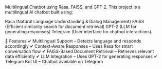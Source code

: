Multilingual Chatbot using Rasa, FAISS, and GPT-2.
This project is a multilingual AI chatbot built using:

Rasa (Natural Language Understanding & Dialog Management)
FAISS (Efficient similarity search for document retrieval)
GPT-2 (LLM for generating responses)
Telegram (User interface for chatbot interactions)

🚀 Features
✔ Multilingual Support – Detects language and responds accordingly
✔ Context-Aware Responses – Uses Rasa for smart conversation flow
✔ FAISS-Based Document Retrieval – Retrieves relevant data efficiently
✔ LLM Integration – Uses GPT-2 for generating responses
✔ Telegram Bot UI – Chatbot available on Telegram
